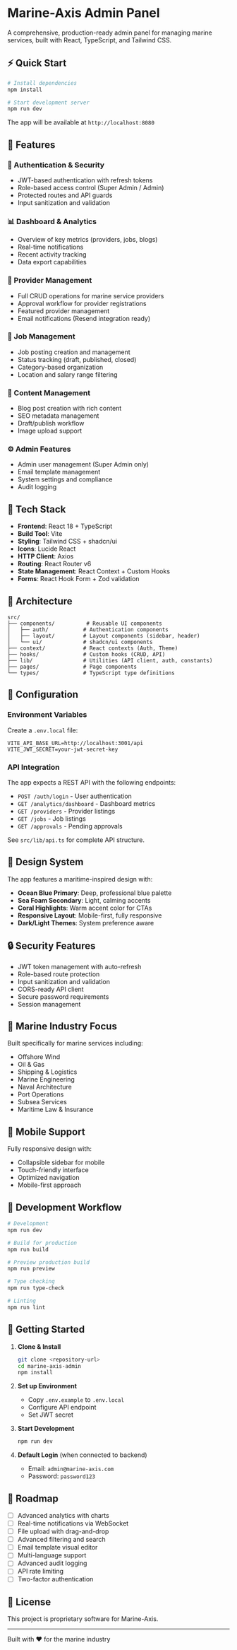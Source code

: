 # Marine-Axis Admin Panel

A comprehensive, production-ready admin panel for managing marine services, built with React, TypeScript, and Tailwind CSS.

## ⚡ Quick Start

```bash
# Install dependencies
npm install

# Start development server
npm run dev
```

The app will be available at `http://localhost:8080`

## 🎨 Features

### 🔐 Authentication & Security
- JWT-based authentication with refresh tokens
- Role-based access control (Super Admin / Admin)
- Protected routes and API guards
- Input sanitization and validation

### 📊 Dashboard & Analytics
- Overview of key metrics (providers, jobs, blogs)
- Real-time notifications
- Recent activity tracking
- Data export capabilities

### 🏢 Provider Management
- Full CRUD operations for marine service providers
- Approval workflow for provider registrations
- Featured provider management
- Email notifications (Resend integration ready)

### 💼 Job Management
- Job posting creation and management
- Status tracking (draft, published, closed)
- Category-based organization
- Location and salary range filtering

### 📝 Content Management
- Blog post creation with rich content
- SEO metadata management
- Draft/publish workflow
- Image upload support

### ⚙️ Admin Features
- Admin user management (Super Admin only)
- Email template management
- System settings and compliance
- Audit logging

## 🎯 Tech Stack

- **Frontend**: React 18 + TypeScript
- **Build Tool**: Vite
- **Styling**: Tailwind CSS + shadcn/ui
- **Icons**: Lucide React
- **HTTP Client**: Axios
- **Routing**: React Router v6
- **State Management**: React Context + Custom Hooks
- **Forms**: React Hook Form + Zod validation

## 🚀 Architecture

```
src/
├── components/          # Reusable UI components
│   ├── auth/           # Authentication components
│   ├── layout/         # Layout components (sidebar, header)
│   └── ui/             # shadcn/ui components
├── context/            # React contexts (Auth, Theme)
├── hooks/              # Custom hooks (CRUD, API)
├── lib/                # Utilities (API client, auth, constants)
├── pages/              # Page components
└── types/              # TypeScript type definitions
```

## 🔧 Configuration

### Environment Variables

Create a `.env.local` file:

```env
VITE_API_BASE_URL=http://localhost:3001/api
VITE_JWT_SECRET=your-jwt-secret-key
```

### API Integration

The app expects a REST API with the following endpoints:

- `POST /auth/login` - User authentication
- `GET /analytics/dashboard` - Dashboard metrics
- `GET /providers` - Provider listings
- `GET /jobs` - Job listings
- `GET /approvals` - Pending approvals

See `src/lib/api.ts` for complete API structure.

## 🎨 Design System

The app features a maritime-inspired design with:

- **Ocean Blue Primary**: Deep, professional blue palette
- **Sea Foam Secondary**: Light, calming accents  
- **Coral Highlights**: Warm accent color for CTAs
- **Responsive Layout**: Mobile-first, fully responsive
- **Dark/Light Themes**: System preference aware

## 🔒 Security Features

- JWT token management with auto-refresh
- Role-based route protection
- Input sanitization and validation
- CORS-ready API client
- Secure password requirements
- Session management

## 🚢 Marine Industry Focus

Built specifically for marine services including:

- Offshore Wind
- Oil & Gas
- Shipping & Logistics
- Marine Engineering
- Naval Architecture
- Port Operations
- Subsea Services
- Maritime Law & Insurance

## 📱 Mobile Support

Fully responsive design with:

- Collapsible sidebar for mobile
- Touch-friendly interface
- Optimized navigation
- Mobile-first approach

## 🔄 Development Workflow

```bash
# Development
npm run dev

# Build for production
npm run build

# Preview production build
npm run preview

# Type checking
npm run type-check

# Linting
npm run lint
```

## 🌊 Getting Started

1. **Clone & Install**
   ```bash
   git clone <repository-url>
   cd marine-axis-admin
   npm install
   ```

2. **Set up Environment**
   - Copy `.env.example` to `.env.local`
   - Configure API endpoint
   - Set JWT secret

3. **Start Development**
   ```bash
   npm run dev
   ```

4. **Default Login** (when connected to backend)
   - Email: `admin@marine-axis.com`
   - Password: `password123`

## 🔮 Roadmap

- [ ] Advanced analytics with charts
- [ ] Real-time notifications via WebSocket
- [ ] File upload with drag-and-drop
- [ ] Advanced filtering and search
- [ ] Email template visual editor
- [ ] Multi-language support
- [ ] Advanced audit logging
- [ ] API rate limiting
- [ ] Two-factor authentication

## 📄 License

This project is proprietary software for Marine-Axis.

---

Built with ❤️ for the marine industry